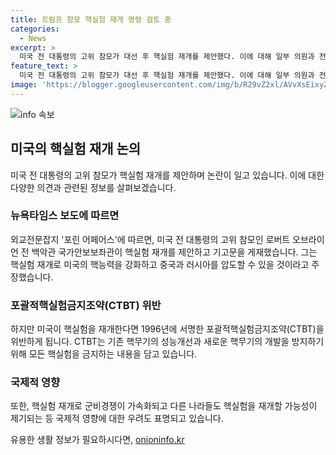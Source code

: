 ```yaml
---
title: 트럼프 참모 핵실험 재개 명령 검토 중
categories:
  - News
excerpt: >
  미국 전 대통령의 고위 참모가 대선 후 핵실험 재개를 제안했다. 이에 대해 일부 의원과 전문가들은 컴퓨터 모델을 활용하여 충분하다는 의견을 내놓았으며, 미국의 핵실험 재개는 포괄적핵실험금지조약 위반이라는 우려가 제기되고 있다. 이 같은 조처는 군비경쟁을 가속화시킬 뿐 아니라 국익에 도움이 되지 않을 것으로 우려된다.
feature_text: >
  미국 전 대통령의 고위 참모가 대선 후 핵실험 재개를 제안했다. 이에 대해 일부 의원과 전문가들은 컴퓨터 모델을 활용하여 충분하다는 의견을 내놓았으며, 미국의 핵실험 재개는 포괄적핵실험금지조약 위반이라는 우려가 제기되고 있다. 이 같은 조처는 군비경쟁을 가속화시킬 뿐 아니라 국익에 도움이 되지 않을 것으로 우려된다.
image: 'https://blogger.googleusercontent.com/img/b/R29vZ2xl/AVvXsEixyZcFfHzMRdzZMjFBmAUKJYCLCGyLL1o632UiGVXcaFdKo_bkvkuCioo0uUKlGfBVcT3P84aROyZIXSBEx3Aw5nCQ3pTgDom1WDC4m8eifvWiAmWEEVb4x6G_l8C0QH225ldMjyaFvpxGEBGNO37VmDTDMHGhJPq73UglMfDca1-0aw/s1600/blogspot.png'
---
```


<p><img src="https://blogger.googleusercontent.com/img/b/R29vZ2xl/AVvXsEixyZcFfHzMRdzZMjFBmAUKJYCLCGyLL1o632UiGVXcaFdKo_bkvkuCioo0uUKlGfBVcT3P84aROyZIXSBEx3Aw5nCQ3pTgDom1WDC4m8eifvWiAmWEEVb4x6G_l8C0QH225ldMjyaFvpxGEBGNO37VmDTDMHGhJPq73UglMfDca1-0aw/s1600/blogspot.png" alt="info 속보" /></p>

<h2 data-ke-size="size26">미국의 핵실험 재개 논의</h2>

<p data-ke-size="size16">미국 전 대통령의 고위 참모가 핵실험 재개를 제안하며 논란이 일고 있습니다. 이에 대한 다양한 의견과 관련된 정보를 살펴보겠습니다.</p>

<h3><b>뉴욕타임스 보도에 따르면</b></h3>

<p data-ke-size="size16">외교전문잡지 '포린 어페어스'에 따르면, 미국 전 대통령의 고위 참모인 로버트 오브라이언 전 백악관 국가안보보좌관이 핵실험 재개를 제안하고 기고문을 게재했습니다. 그는 핵실험 재개로 미국의 핵능력을 강화하고 중국과 러시아를 압도할 수 있을 것이라고 주장했습니다.</p>

<h3><b>포괄적핵실험금지조약(CTBT) 위반</b></h3>

<p data-ke-size="size16">하지만 미국이 핵실험을 재개한다면 1996년에 서명한 포괄적핵실험금지조약(CTBT)을 위반하게 됩니다. CTBT는 기존 핵무기의 성능개선과 새로운 핵무기의 개발을 방지하기 위해 모든 핵실험을 금지하는 내용을 담고 있습니다.</p>

<h3><b>국제적 영향</b></h3>

<p data-ke-size="size16">또한, 핵실험 재개로 군비경쟁이 가속화되고 다른 나라들도 핵실험을 재개할 가능성이 제기되는 등 국제적 영향에 대한 우려도 표명되고 있습니다.</p>
유용한 생활 정보가 필요하시다면, <a href="https://onioninfo.kr" rel="dofollow">onioninfo.kr</a>



